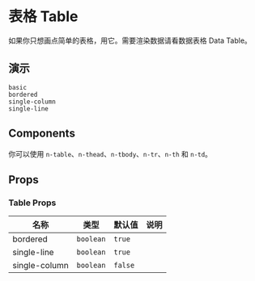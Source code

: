 # 表格 Table
<!--single-column-->
如果你只想画点简单的表格，用它。需要渲染数据请看<n-a to="n-data-table">数据表格 Data Table</n-a>。

## 演示
```demo
basic
bordered
single-column
single-line
```

## Components
你可以使用 `n-table`、`n-thead`、`n-tbody`、`n-tr`、`n-th` 和 `n-td`。

## Props
### Table Props
|名称|类型|默认值|说明|
|-|-|-|-|
|bordered|`boolean`|`true`||
|single-line|`boolean`|`true`||
|single-column|`boolean`|`false`||

